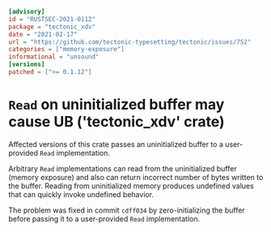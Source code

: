 ```toml
[advisory]
id = "RUSTSEC-2021-0112"
package = "tectonic_xdv"
date = "2021-02-17"
url = "https://github.com/tectonic-typesetting/tectonic/issues/752"
categories = ["memory-exposure"]
informational = "unsound"
[versions]
patched = [">= 0.1.12"]
```

# `Read` on uninitialized buffer may cause UB ('tectonic_xdv' crate)

Affected versions of this crate passes an uninitialized buffer to a user-provided `Read` implementation.

Arbitrary `Read` implementations can read from the uninitialized buffer (memory exposure) and also can return incorrect number of bytes written to the buffer. Reading from uninitialized memory produces undefined values that can quickly invoke undefined behavior.

The problem was fixed in commit `cdff034` by zero-initializing the buffer before passing it to a user-provided `Read` implementation.

